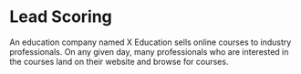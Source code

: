 # Lead Scoring
 An education company named X Education sells online courses to industry professionals. On any given day, many professionals who are interested in the courses land on their website and browse for courses. 
